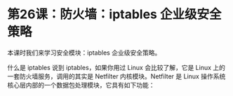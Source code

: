 # 第26课：防火墙：iptables 企业级安全策略

本课时我们来学习安全模块：iptables 企业级安全策略。

什么是 iptables
说到 iptables，如果你用过 Linux 会比较了解，它是 Linux 上的一套防火墙服务，调用的其实是 Netfilter 内核模块。Netfilter 是 Linux 操作系统核心层内部的一个数据包处理模块，它具有如下功能：